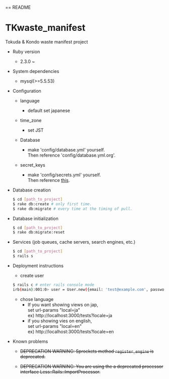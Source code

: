 == README

# TKwaste_manifest
Tokuda &amp; Kondo waste manifest project

* Ruby version
  - 2.3.0 ~

* System dependencies
  - mysql(>=5.5.53)

* Configuration
  - language
    - default set japanese
  - time_zone
    - set JST

  - Database
    - make 'config/database.yml' yourself.  
      Then reference 'config/database.yml.org'.

  - secret_keys
    - make 'config/secrets.yml' yourself.  
      Then reference  [this](http://brandonhilkert.com/blog/using-rails-4-dot-1-secrets-for-configuration/).

* Database creation

  ```bash
  $ cd [path_to_project]
  $ rake db:create # only first time.
  $ rake db:migrate # every time at the timing of pull.
  ```

* Database initialization

  ```bash
  $ cd [path_to_project]
  $ rake db:migrate:reset
  ```

* Services (job queues, cache servers, search engines, etc.)

  ```bash
  $ cd [path_to_project]
  $ rails s
  ```

* Deployment instructions

  - create user
   ```bash
   $ rails c # enter rails console mode
   irb(main):001:0> user = User.new({email: 'test@example.com', password: 'password', password_confirmation: 'password'}) # email and password are any string is ok.
   ```

  - chose language
    - If you want showing views on jap,  
      set url-params "local=ja"  
      ex) http://localhost:3000/tests?locale=ja
    - if you showing vies on english,  
      set url-params "local=en"  
      ex) http://localhost:3000/tests?locale=en

* Known problems
   - ~~DEPRECATION WARNING: Sprockets method `register_engine` is deprecated.~~

   - ~~DEPRECATION WARNING: You are using the a deprecated processor interface Less::Rails::ImportProcessor.~~
